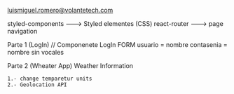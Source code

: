 luismiguel.romero@volantetech.com


styled-components ---> Styled elementes (CSS)
react-router ---> page navigation


Parte 1 (LogIn)
    // Componenete LogIn FORM
    usuario = nombre
    contasenia = nombre sin vocales



Parte 2 (Wheater App)
    Weather Information 

    1.- change temparetur units
    2.- Geolocation API 


